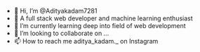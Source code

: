 - 👋 Hi, I’m @Adityakadam7281
- 👀 A full stack web developer and machine learning enthusiast
- 🌱 I’m currently learning deep into field of web development
- 💞️ I’m looking to collaborate on ...
- 📫 How to reach me aditya_kadam._ on Instagram 

<!---
Adityakadam7281/Adityakadam7281 is a ✨ special ✨ repository because its `README.md` (this file) appears on your GitHub profile.
You can click the Preview link to take a look at your changes.
--->

